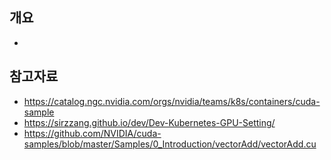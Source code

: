## 개요

*


## 참고자료
* https://catalog.ngc.nvidia.com/orgs/nvidia/teams/k8s/containers/cuda-sample
* https://sirzzang.github.io/dev/Dev-Kubernetes-GPU-Setting/
* https://github.com/NVIDIA/cuda-samples/blob/master/Samples/0_Introduction/vectorAdd/vectorAdd.cu
